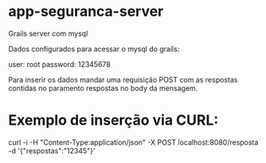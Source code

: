 # app-seguranca-server

Grails server com mysql

Dados configurados para acessar o mysql do grails:

user: root
password: 12345678

Para inserir os dados mandar uma requisição POST com as respostas contidas no paramento respostas no body da mensagem.

# Exemplo de inserção via CURL:

curl -i -H "Content-Type:application/json" -X POST localhost:8080/resposta -d '{"respostas":"12345"}'
